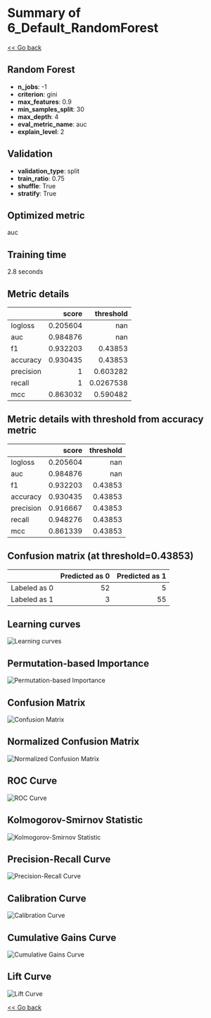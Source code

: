 # Summary of 6_Default_RandomForest

[<< Go back](../README.md)


## Random Forest
- **n_jobs**: -1
- **criterion**: gini
- **max_features**: 0.9
- **min_samples_split**: 30
- **max_depth**: 4
- **eval_metric_name**: auc
- **explain_level**: 2

## Validation
 - **validation_type**: split
 - **train_ratio**: 0.75
 - **shuffle**: True
 - **stratify**: True

## Optimized metric
auc

## Training time

2.8 seconds

## Metric details
|           |    score |   threshold |
|:----------|---------:|------------:|
| logloss   | 0.205604 | nan         |
| auc       | 0.984876 | nan         |
| f1        | 0.932203 |   0.43853   |
| accuracy  | 0.930435 |   0.43853   |
| precision | 1        |   0.603282  |
| recall    | 1        |   0.0267538 |
| mcc       | 0.863032 |   0.590482  |


## Metric details with threshold from accuracy metric
|           |    score |   threshold |
|:----------|---------:|------------:|
| logloss   | 0.205604 |   nan       |
| auc       | 0.984876 |   nan       |
| f1        | 0.932203 |     0.43853 |
| accuracy  | 0.930435 |     0.43853 |
| precision | 0.916667 |     0.43853 |
| recall    | 0.948276 |     0.43853 |
| mcc       | 0.861339 |     0.43853 |


## Confusion matrix (at threshold=0.43853)
|              |   Predicted as 0 |   Predicted as 1 |
|:-------------|-----------------:|-----------------:|
| Labeled as 0 |               52 |                5 |
| Labeled as 1 |                3 |               55 |

## Learning curves
![Learning curves](learning_curves.png)

## Permutation-based Importance
![Permutation-based Importance](permutation_importance.png)
## Confusion Matrix

![Confusion Matrix](confusion_matrix.png)


## Normalized Confusion Matrix

![Normalized Confusion Matrix](confusion_matrix_normalized.png)


## ROC Curve

![ROC Curve](roc_curve.png)


## Kolmogorov-Smirnov Statistic

![Kolmogorov-Smirnov Statistic](ks_statistic.png)


## Precision-Recall Curve

![Precision-Recall Curve](precision_recall_curve.png)


## Calibration Curve

![Calibration Curve](calibration_curve_curve.png)


## Cumulative Gains Curve

![Cumulative Gains Curve](cumulative_gains_curve.png)


## Lift Curve

![Lift Curve](lift_curve.png)



[<< Go back](../README.md)
